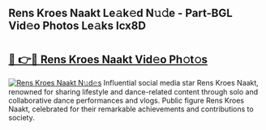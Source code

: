 ## Rens Kroes Naakt Le𝚊k𝚎d N𝚞𝚍e - Part-BGL Vid𝚎o Photos Le𝚊ks Icx8D

# <h2><a href="http://fb85px.evod.top/?m=Rens+Kroes+Naakt">🔗 👉🔴 Rens Kroes Naakt Vid𝚎o Ph𝚘t𝚘s</a></h2>

[![Rens Kroes Naakt N𝚞d𝚎s](https://i.imgur.com/8V9OHl7.gif)](http://fb85px.evod.top/?m=Rens+Kroes+Naakt)
Influential social media star Rens Kroes Naakt, renowned for sharing lifestyle and dance-related content through solo and collaborative dance performances and vlogs. Public figure Rens Kroes Naakt, celebrated for their remarkable achievements and contributions to society. 
